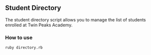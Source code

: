 ## Student Directory ##

The student directory script allows you to manage the list of students enrolled at Twin Peaks Academy.

### How to use ###

```shell
ruby directory.rb
```
